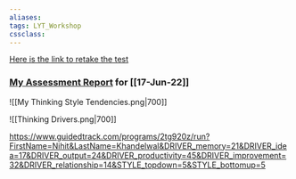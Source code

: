 ```yaml
---
aliases:
tags: LYT_Workshop 
cssclass:
---
```


[Here is the link to retake the test](https://www.guidedtrack.com/programs/hs1xln0/run)

### [My Assessment Report](https://www.guidedtrack.com/programs/2tg920z/run?FirstName=Nihit&LastName=Khandelwal&DRIVER_memory=18&DRIVER_idea=34&DRIVER_output=32&DRIVER_productivity=24&DRIVER_improvement=39&DRIVER_relationship=14&STYLE_topdown=5&STYLE_bottomup=5) for [[17-Jun-22]] 
![[My Thinking Style Tendencies.png|700]]

![[Thinking Drivers.png|700]]

https://www.guidedtrack.com/programs/2tg920z/run?FirstName=Nihit&LastName=Khandelwal&DRIVER_memory=21&DRIVER_idea=17&DRIVER_output=24&DRIVER_productivity=45&DRIVER_improvement=32&DRIVER_relationship=14&STYLE_topdown=5&STYLE_bottomup=5